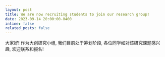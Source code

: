 ```yaml
---
layout: post
title: We are now recruiting students to join our research group!
date: 2023-09-14 20:00:00-0400
inline: false 
related_posts: false
---
```

大家好! 作为大创研究小组, 我们目前处于筹划阶段, 各位同学如对该研究课题感兴趣, 欢迎联系和报名!

